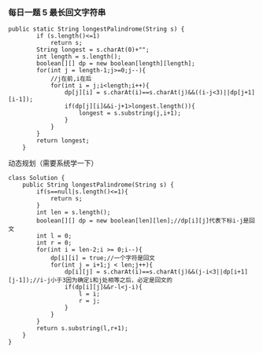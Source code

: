 <!--
 * @Author: Yintianhao
 * @Date: 2020-03-28 00:52:34
 * @LastEditTime: 2020-03-31 23:07:17
 * @LastEditors: Yintianhao
 * @Description: 
 * @FilePath: \TechNote\src\algorithm\Leetcode\5.md
 * @Copyright@Yintianhao
 -->
### 每日一题 5 最长回文字符串
```
public static String longestPalindrome(String s) {
        if (s.length()<=1)
            return s;
        String longest = s.charAt(0)+"";
        int length = s.length();
        boolean[][] dp = new boolean[length][length];
        for(int j = length-1;j>=0;j--){
            //j在前,i在后
            for(int i = j;i<length;i++){
                dp[j][i] = s.charAt(i)==s.charAt(j)&&((i-j<3)||dp[j+1][i-1]);
                if(dp[j][i]&&i-j+1>longest.length()){
                    longest = s.substring(j,i+1);
                }
            }
        }
        return longest;
    }

```
动态规划（需要系统学一下）
```
class Solution {
    public String longestPalindrome(String s) {
        if(s==null|s.length()<=1){
            return s;
        }
        int len = s.length();
        boolean[][] dp = new boolean[len][len];//dp[i][j]代表下标i-j是回文
        int l = 0;
        int r = 0;
        for(int i = len-2;i >= 0;i--){
            dp[i][i] = true;//一个字符是回文
            for(int j = i+1;j < len;j++){
                dp[i][j] = s.charAt(i)==s.charAt(j)&&(j-i<3||dp[i+1][j-1]);//i-j小于3因为确定i和j处相等之后，必定是回文的
                if(dp[i][j]&&r-l<j-i){
                    l = i;
                    r = j;
                }
            }
        }
        return s.substring(l,r+1);
    }
}
```